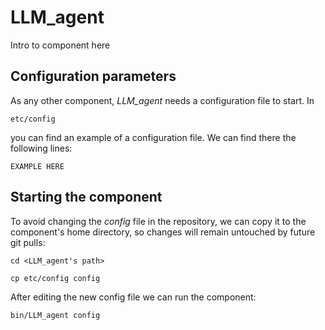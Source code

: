 # LLM_agent
Intro to component here


## Configuration parameters
As any other component, *LLM_agent* needs a configuration file to start. In
```
etc/config
```
you can find an example of a configuration file. We can find there the following lines:
```
EXAMPLE HERE
```

## Starting the component
To avoid changing the *config* file in the repository, we can copy it to the component's home directory, so changes will remain untouched by future git pulls:

```
cd <LLM_agent's path> 
```
```
cp etc/config config
```

After editing the new config file we can run the component:

```
bin/LLM_agent config
```
